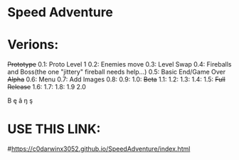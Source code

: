 # Speed Adventure


# Verions:

~~Prototype~~
0.1: Proto Level 1
0.2: Enemies move
0.3: Level Swap
0.4: Fireballs and Boss(the one "jittery" fireball needs help...)
0.5: Basic End/Game Over
~~Alpha~~
0.6: Menu
0.7: Add Images
0.8:
0.9:
1.0:
~~Beta~~
1.1:
1.2:
1.3:
1.4:
1.5:
~~Full Release~~
1.6:
1.7:
1.8:
1.9
2.0










B ę â ŋ ş












# USE THIS LINK:
#https://c0darwinx3052.github.io/SpeedAdventure/index.html
